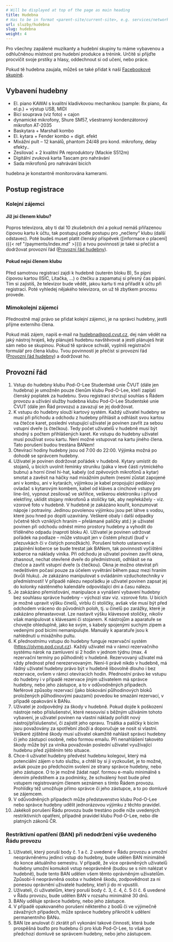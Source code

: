 ```yaml
---
# Will be displayed at top of the page as main heading
title: Hudebna
# Has to be in format <parent-site/current-site>, e.g. services/network (notice missing slash at the beginning)
url: sluzby/hudebna
slug: hudebna
weight: 4
---
```


Pro všechny zapálené muzikanty a hudební skupiny tu máme vybavenou a odhlučněnou místnost pro hudební produkce a trénink. Určitě si přijďte procvičit svoje prstíky a hlasy, oddechnout si od učení, nebo práce.

Pokud tě hudebna zaujala, můžeš se také přidat k naší [Facebookové skupině](https://www.facebook.com/groups/135514173251273/?fref=ts).

## Vybavení hudebny

- El. piano KAWAI s kvalitní kladívkovou mechanikou (sample: 8x piano, 4x el.p.) + výstup USB, MIDI
- Bicí souprava (viz foto) + cajon
- dynamické mikrofony, Shure SM57, všestranný kondenzátorový mikrofon AT-2035
- Baskytara + Marshall kombo
- El. kytara + Fender kombo + digit. efekt
- Mixážní pult – 12 kanálů, phantom 24/48 pro kond. mikrofony, delay efekty..
- Zesilovač + 2 kvalitní PA reproduktory (Mackie S512m)
- Digitální zvuková karta Tascam pro nahrávání
- Sada mikrofonů pro nahrávání bicích

hudebna je konstantně monitorována kamerami.

## Postup registrace

### Kolejní zájemci

#### Již jsi členem klubu?

Popros televizora, aby ti dal 10 zkušebních dní a pokud nemáš přiřazenou čipovou kartu k účtu, tak postupuj podle postupu pro „nečleny“ klubu (další odstavec). Poté budeš muset platit členský příspěvek ([informace o placení]({{< ref "/payments/index.md" >}})) a tvou povinností je také si přečíst a dodržovat provozní řád ([Provozní řád hudebny](https://wiki.pod.cvut.cz/_media/hudebna-provozni-rad-2014.pdf)).

#### Pokud nejsi členem klubu

Před samotnou registrací zajdi k hudebně (suterén bloku B), 5x pípni čipovou kartou (ISIC, Lítačka, …) o čtečku a zapamatuj si přesný čas pípání. Tím si zajistíš, že televizor bude vědět, jakou kartu ti má přiřadit k účtu při registraci. Poté vyhledej nějakého televizora, on už tě zbytkem procesu provede.

### Mimokolejní zájemci

Přednostně mají právo se přidat kolejní zájemci, je na správci hudebny, jestli přijme externího člena.

Pokud máš zájem, napiš e-mail na hudebna@pod.cvut.cz, dej nám vědět na jaký nástroj hraješ, kdy plánuješ hudebnu navštěvovat a jestli plánuješ hrát sám nebo se skupinou.
Pokud tě správce schválí, vyplníš registrační formulář pro člena klubu. Tvou povinností je přečíst si provozní řád ([Provozní řád hudebny](https://wiki.pod.cvut.cz/_media/hudebna-provozni-rad-2014.pdf)) a dodržovat ho.

## Provozní řád

1. Vstup do hudebny klubu Pod-O-Lee Studentské unie ČVUT (dále jen hudebna) je umožněn pouze členům klubu Pod-O-Lee, kteří zaplatí členský poplatek za hudebnu. Svou registrací stvrzují souhlas s Řádem provozu a užívání služby hudebna klubu Pod-O-Lee Studentské unie ČVUT (dále jen Řád provozu) a zavazují se jej dodržovat.
2. K vstupu do hudebny slouží kartový systém. Každý uživatel hudebny se musí při příchodu a odchodu z hudebny přihlásit a odhlásit svou kartou na čtečce karet, poslední vstupující uživatel je povinen zavřít za sebou vstupní dveře (s čtečkou). Tedy počet uživatelů v hudebně musí být shodný s počtem přihlášených karet. Ke vstupu do hudebny uživatel musí používat svou kartu. Není možné vstupovat na kartu jiného člena. Tato porušení budou trestána BANem!
3. Otevírací hodiny hudebny jsou od 7:00 do 22:00. Výjimka možná po dohodě se správcem hudebny.
4. Uživatel je povinen dodržovat pořádek v hudebně. Kytary umístit do stojanů, u bicích uvolnit řemínky struníku (páka v levé části rytmického bubnu) a horní činel hi-hat, kabely (od zpěvových mikrofónů a kytar) smotat a zavěsit na háčky nad mixážním pultem (nesmí zůstat zapojené ani v kombu, ani v kytarách, výjimkou je kabel propojující pedálový ovladač s kytarovým kombem, kabel od kláves a cinchové vstupy pro line-lin), vypnout zesilovač ve skříňce, veškerou elektroniku i přívod elektřiny, uklidit stojany mikrofonů a stoličky tak, aby nepřekážely - viz. vzorové foto v hudebně. V hudebně je zakázáno kouřit, konzumovat nápoje i potraviny. Jedinou povolenou výjimkou jsou pet láhve s vodou, které jsou hned po dopití uzavírány. Veškeré obaly i další odpadky (včetně těch vzniklých hraním – přelámané paličky atd.) je uživatel povinen při odchodu odnést mimo prostory hudebny a vyhodit do tříděného odpadu (naproti bloku A). Uživatel je povinen udržovat pořádek na podlaze – může vstoupit jen v čistém přezutí (buď v přezuvkách či v čistých ponožkách). Porušení tohoto ustanovení a zašpinění koberce se bude trestat jak BANem, tak povinností vyčištění koberce na náklady viníka. Při odchodu je uživatel povinen zavřít okna, zhasnout, nechat otevřené dveře do předmístnosti, odhlásit se na čtečce a zavřít vstupní dveře (s čtečkou). Okna je možno otevírat při nedeštivém počasí pouze za účelem vyvětrání během pauz mezi hraním (kvůli hluku). Je zakázáno manipulovat s ovládáním vzduchotechniky v předmístnosti! V případě nálezu nepořádku je uživatel povinen zapsat jej do kolonky nástěnného kalendáře odpovídající dni a času nálezu.
5. Je zakázáno přemisťování, manipulace a vynášení vybavení hudebny bez souhlasu správce hudebny – výchozí stav viz. vzorové foto. U bicích je možné upravit výšku činelů, virblu či stoličky, avšak vše musí být před odchodem vráceno do původních poloh, tj. u činelů po zarážky, které je zakázáno přenastavovat. Lze nastavit výšku klávesové stoličky, nikoliv však manipulovat s klávesami či stojanem. K nástrojům a aparatuře se chovejte ohleduplně, jako ke svým, s kabely spojenými suchým zipem a vedenými pod bicími nemanipulujte. Manuály k aparatuře jsou k nahlédnutí u mixážního pultu.
6. K přednostnímu vstupu do hudebny funguje rezervační systém (<https://olymp.pod.cvut.cz>). Každý uživatel má v rámci rezervačního systému nárok na zamluvení si 2 hodin v jednom týdnu (max. 4 rezervační termíny po půlhodině) v hudebně. Rezervovaný uživatel má vždy přednost před nerezervovaným. Není-li právě nikdo v hudebně, má řádný uživatel hudebny právo být v hudebně libovolně dlouho i bez rezervace, ovšem v rámci otevíracích hodin. Přednostní právo ke vstupu do hudebny i v případě rezervace jiným uživatelem má správce hudebny, nebo jeho zástupce, a to v odůvodněných případech. Neférové způsoby rezervací (jako blokování půlhodinových bloků proložených půlhodinovými pauzami) povedou ke smazání rezervací, v případě opakování k BANu.
7. Uživatel je zodpovědný za škody v hudebně. Pokud dojde k poškození nástroje nebo příslušenství, které nesouvisí s běžným užíváním tohoto vybavení, je uživatel povinen na vlastní náklady pořídit nový nástroj/příslušenství, či zajistit jeho opravu. Trsátka a paličky k bicím jsou považovány za spotřební zboží a doporučuje se nosit si vlastní. Veškeré zjištěné škody musí uživatel okamžitě nahlásit správci hudebny či jeho zástupci osobně, nebo formou emailu. Při nenahlášení takovéto škody může být za viníka považován poslední uživatel využívající hudebnu před zjištěním této situace.
8. Chce-li uživatel hudebny předvést hudebnu kolegovi, který má potenciální zájem o tuto službu, a chtěl by si ji vyzkoušet, je to možné, avšak pouze po předchozím svolení ze strany správce hudebny, nebo jeho zástupce. O to je možné žádat např. formou e-mailu minimálně s denním předstihem a za podmínky, že schválený host bude před vstupem registrovaným členem seznámen s tímto Řádem provozu. Prohlídky též umožňuje přímo správce či jeho zástupce, a to po domluvě se zájemcem.
9. V odůvodněných případech může představenstvo klubu Pod-O-Lee nebo správce hudebny udělit jednorázovou výjimku z těchto pravidel.
10. Jakékoli porušení Řádu provozu bude trestáno podle níže uvedených restriktivních opatření, případně pravidel klubu Pod-O-Lee, nebo dle platných zákonů ČR.

### Restriktivní opatření (BAN) při nedodržení výše uvedeného Řádu provozu

1. Uživateli, který poruší body č. 1 a č. 2 uvedené v Řádu provozu a umožní neoprávněnému jedinci vstup do hudebny, bude udělen BAN minimálně do konce aktuálního semestru. V případě, že více oprávněných uživatelů hudebny umožní komukoli vstup neoprávněně (budou se s ním nalézat v hudebně), bude tento BAN udělen všem těmto oprávněným uživatelům. Způsobí-li neoprávněná osoba v hudebně škodu, zodpovědnost za ni ponesou oprávnění uživatelé hudebny, kteří ji do ni vpustili.
2. Uživateli, či uživatelům, který poruší body č. 3, č. 4, č. 5 či č. 6 uvedené v Řádu provozu, bude udělen BAN v rozsahu minimálně 30 dnů.
3. BANy uděluje správce hudebny, nebo jeho zástupce.
4. V případě opakovaného porušení některého z bodů či ve výjimečně závažných případech, může správce hudebny přikročit k udělení permanentního BANu.
5. BAN lze anulovat či zkrátit při vykonání takové činnosti, která bude prospěšná buďto pro hudebnu či pro klub Pod-O-Lee, to však po předchozí domluvě se správcem hudebny, nebo jeho zástupcem.
